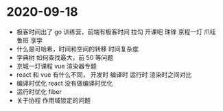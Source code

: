 # 2020-09-18

- 极客时间出了 go 训练营，前端有极客时间 拉勾 开课吧 珠锋 京程一灯 爪哇 鲁班 享学
- 什么是可哈希，时间和空间的转移 时间复杂度
- 字典树 如何查找最大，前 50 等问题
- 京城一灯课程 vue 渲染器专题
- react 和 vue 有什么不同， 开发时 编译时 运行时 渲染时之间对比
- 编译时优化 react 没有做编译时优化
- 运行时优化 fiber
- 关于协程 作用域锁定的问题
